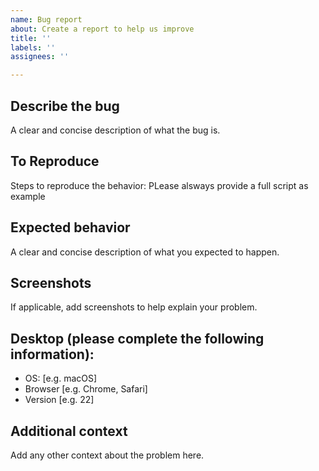 ```yaml
---
name: Bug report
about: Create a report to help us improve
title: ''
labels: ''
assignees: ''

---
```


## Describe the bug
A clear and concise description of what the bug is.

## To Reproduce
Steps to reproduce the behavior:
PLease alsways provide a full script as example

## Expected behavior
A clear and concise description of what you expected to happen.

## Screenshots
If applicable, add screenshots to help explain your problem.

## Desktop (please complete the following information):
 - OS: [e.g. macOS]
 - Browser [e.g. Chrome, Safari]
 - Version [e.g. 22]

## Additional context
Add any other context about the problem here.
